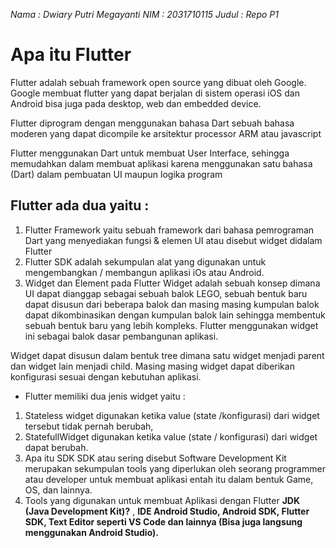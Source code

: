 *Nama  : Dwiary Putri Megayanti*
*NIM   : 2031710115*
*Judul : Repo P1*
# Apa itu Flutter
Flutter adalah sebuah framework open source yang dibuat oleh Google.
Google membuat flutter yang dapat berjalan di sistem operasi iOS dan Android bisa juga pada desktop, web dan embedded device.

Flutter diprogram dengan menggunakan bahasa Dart sebuah bahasa moderen yang dapat dicompile ke arsitektur processor ARM atau javascript

Flutter menggunakan Dart untuk membuat User Interface, sehingga memudahkan dalam membuat aplikasi karena menggunakan satu bahasa (Dart) dalam pembuatan UI maupun logika program

## Flutter ada dua yaitu :

1. 	Flutter Framework yaitu sebuah framework dari bahasa pemrograman Dart yang menyediakan fungsi & elemen UI atau disebut widget didalam Flutter
2.	Flutter SDK adalah sekumpulan alat yang digunakan untuk mengembangkan / membangun aplikasi iOs atau Android.
3.	Widget dan Element pada Flutter
Widget adalah sebuah konsep dimana UI dapat dianggap sebagai sebuah balok LEGO, sebuah bentuk baru dapat disusun dari beberapa balok dan masing masing kumpulan balok dapat dikombinasikan dengan kumpulan balok lain sehingga membentuk sebuah bentuk baru yang lebih kompleks. Flutter menggunakan widget ini sebagai balok dasar pembangunan aplikasi. 

Widget dapat disusun dalam bentuk tree dimana satu widget menjadi parent dan widget lain menjadi child. Masing masing widget dapat diberikan konfigurasi sesuai dengan kebutuhan aplikasi.

* Flutter memiliki dua jenis widget yaitu :
1. 	Stateless widget digunakan ketika value (state /konfigurasi) dari widget tersebut tidak pernah berubah,
2. 	StatefullWidget digunakan ketika value (state / konfigurasi) dari widget dapat berubah.
3.	Apa itu SDK
SDK atau sering disebut Software Development Kit merupakan sekumpulan tools yang diperlukan oleh seorang programmer atau developer untuk membuat aplikasi entah itu dalam bentuk Game, OS, dan lainnya.
4.	Tools yang digunakan untuk membuat Aplikasi dengan Flutter
**JDK (Java Development Kit)?** , **IDE Android Studio, Android SDK, Flutter SDK, Text Editor seperti VS Code dan lainnya  (Bisa juga langsung menggunakan Android Studio).**

